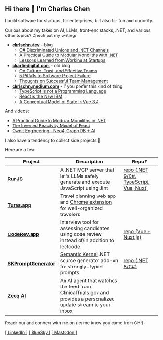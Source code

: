 ## Hi there 👋 I'm Charles Chen

I build software for startups, for enterprises, but also for fun and curiosity.

Curious about my takes on AI, LLMs, front-end stacks, .NET, and various other topics?  Check out my writing:

- **[chrlschn.dev](https://chrlschn.dev)** - blog
  - [C# Discriminated Unions and .NET Channels](https://chrlschn.dev/blog/2024/07/csharp-discriminated-unions-and-dotnet-channels/)
  - [A Practical Guide to Modular Monoliths with .NET](https://chrlschn.dev/blog/2024/01/a-practical-guide-to-modular-monoliths/)
  - [Lessons Learned from Working at Startups](https://chrlschn.dev/blog/2024/12/lessons-learned-from-working-at-startups/)   
- **[charliedigital.com](https://charliedigital.com)** - old blog
  - [On Culture, Trust, and Effective Teams](https://charliedigital.com/2018/04/23/on-culture-trust-and-effective-teams/)
  - [5 Pitfalls to Software Project Failure](https://charliedigital.com/2015/03/28/5-pitfalls-to-software-project-failure/)
  - [Thoughts on Successful Team Management](https://charliedigital.com/2012/12/04/thoughts-on-successful-team-management/) 
- **[chrlschn.medium.com](https://chrlschn.medium.com)** - if you prefer this kind of thing
  - [TypeScript is not a Programming Language](https://chrlschn.medium.com/typescript-is-not-a-programming-language-f5b7e0fce01)
  - [React is the New IBM](https://chrlschn.medium.com/react-is-the-new-ibm-6af2f4b04e5e)
  - [A Conceptual Model of State in Vue 3.4](https://itnext.io/a-conceptual-model-of-state-in-vue-3-4-9390c8e68aa5)
 
And videos:

- [A Practical Guide to Modular Monoliths in .NET](https://youtu.be/VEggfW0A_Oo)
- [The Inverted Reactivity Model of React](https://youtu.be/7OhyP8H7KW0)
- [Ownit Engineering - Neo4j Graph DB + AI](https://youtu.be/tWE8yGKOEDw)

I also have a tendency to collect side projects 🤣

Here are a few:

|Project|Description|Repo?|
|--|--|--|
|**[RunJS](https://github.com/CharlieDigital/runjs)**|A .NET MCP server that let's LLMs safely generate and execute JavaScript using Jint|[repo (.NET 9/C#, TypeScript, Vue, Nuxt)](https://github.com/CharlieDigital/runjs)|
|**[Turas.app](https://turas.app)**|Travel planning web app and [Chrome extension](https://chromewebstore.google.com/detail/turasapp/lpfijfdbgohlblnadiokliolkkeeblpo) for well-organized travelers||
|**[CodeRev.app](https://coderev.app)**|Interview tool for assessing candidates using code review instead of/in addition to leetcode|[repo (Vue + Nuxt.js)](https://github.com/CharlieDigital/coderev)|
|**[SKPromptGenerator](https://www.nuget.org/packages/SKPromptGenerator)**|[Semantic Kernel](https://github.com/microsoft/semantic-kernel) .NET source generator add-on for strongly-typed prompts.|[repo (.NET 8/C#)](https://github.com/CharlieDigital/SKPromptGenerator)|
|**[Zeeq AI](https://zeeq.ai)**|An AI agent that watches the feed from ClinicalTrials.gov and provides a personalized update stream to your inbox||

Reach out and connect with me on (let me know you came from GH!):

[[ LinkedIn ]](https://www.linkedin.com/in/charlescchen/) [[ BlueSky ]](https://bsky.app/profile/chrlschn.bsky.social) [[ Mastodon ]](https://mastodon.social/@chrlschn)

<!--
**CharlieDigital/CharlieDigital** is a ✨ _special_ ✨ repository because its `README.md` (this file) appears on your GitHub profile.

Here are some ideas to get you started:

- 🔭 I’m currently working on ...
- 🌱 I’m currently learning ...
- 👯 I’m looking to collaborate on ...
- 🤔 I’m looking for help with ...
- 💬 Ask me about ...
- 📫 How to reach me: ...
- 😄 Pronouns: ...
- ⚡ Fun fact: ...
-->
